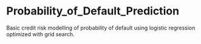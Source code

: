 # Probability_of_Default_Prediction
Basic credit risk modelling of probability of default using logistic regression optimized with grid search.

